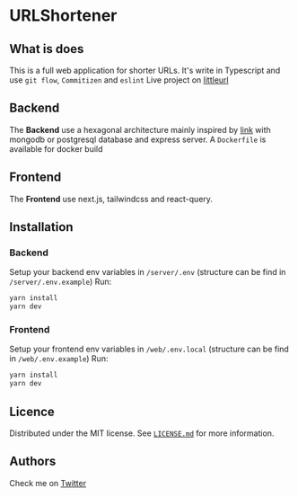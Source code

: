 # URLShortener

## What is does

This is a full web application for shorter URLs.
It's write in Typescript and use `git flow`, `Commitizen` and `eslint`
Live project on [littleurl](https://littleurl.cf/)

## Backend

The **Backend** use a hexagonal architecture mainly inspired by [link](https://github.com/Sairyss/domain-driven-hexagon) with mongodb or postgresql database and express server.
A `Dockerfile` is available for docker build

## Frontend

The **Frontend** use next.js, tailwindcss and react-query.

## Installation

### Backend

Setup your backend env variables in `/server/.env` (structure can be find in `/server/.env.example`)
Run:

```bash
yarn install
yarn dev
```

### Frontend

Setup your frontend env variables in `/web/.env.local` (structure can be find in `/web/.env.example`)
Run:

```bash
yarn install
yarn dev
```

## Licence

Distributed under the MIT license. See [`LICENSE.md`](https://github.com/Timeo1210/urlshortener/blob/master/LICENSE.md) for more information.

## Authors

Check me on [Twitter](https://twitter.com/TimeoBoulhol)
